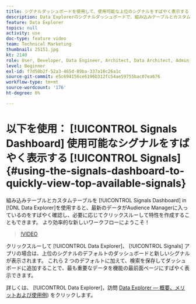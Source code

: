 ```yaml
---
title: シグナルダッシュボードを使用して、使用可能な上位のシグナルをすばやく表示する
description: Data Explorerのシグナルダッシュボードで、組み込みテーブルとカスタムテーブルを使用する方法を説明します。 最新のデータがAudience Managerされ、必要に応じてクリックスルーして特性を作成することもすばやく確認できます。 より効率的な新しいワークフローにようこそ！
feature: Data Explorer
topics: null
activity: use
doc-type: feature video
team: Technical Marketing
thumbnail: 25151.jpg
kt: 2140
role: User, Developer, Data Engineer, Architect, Data Architect, Admin, Leader
level: Beginner
exl-id: f7d50b2f-52a3-465d-89ba-337a10c26a1c
source-git-commit: e5c694156ce6196b312fc54ae59755bac07ea676
workflow-type: tm+mt
source-wordcount: '176'
ht-degree: 0%

---
```


# 以下を使用： [!UICONTROL Signals Dashboard] 使用可能なシグナルをすばやく表示する [!UICONTROL Signals] {#using-the-signals-dashboard-to-quickly-view-top-available-signals}

組み込みテーブルとカスタムテーブルを [!UICONTROL Signals Dashboard] in [!DNL Data Explorer]を使用すると、最新のデータがAudience Managerに入っているのをすばやく確認し、必要に応じてクリックスルーして特性を作成することもできます。 より効率的な新しいワークフローにようこそ！

>[!VIDEO](https://video.tv.adobe.com/v/25151/?quality=12)

クリックスルーして [!UICONTROL Data Explorer]、 [!UICONTROL Signals] アプリの場合は、上位のシグナルのデフォルトのダッシュボードと新しいシグナルが表示されます。 これら 2 つのデフォルトに加えて、検索を保存してダッシュボードに追加することで、最も重要なデータを機能の最前面ページにすばやく表示できます。

詳しくは、 [!UICONTROL Data Explorer]，訪問 [Data Explorer — 概要、メリットおよび使用例](https://experienceleague.adobe.com/docs/audience-manager/user-guide/features/data-explorer/data-explorer-overview.html?lang=en)) をクリックします。
